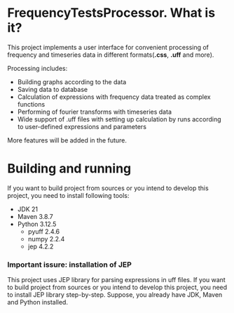 # FrequencyTestsProcessor. What is it?
This project implements a user interface for convenient processing of frequency and timeseries data in different formats(**.css**, **.uff** and more).

Processing includes:
- Building graphs according to the data
- Saving data to database
- Calculation of expressions with frequency data  treated as complex functions
- Performing of fourier transforms with timeseries data
- Wide support of .uff files with setting up calculation by runs according to user-defined expressions and parameters


More features will be added in the future.

# Building and running
If you want to build project from sources or you intend to develop this project, you need to install following tools:
- JDK 21
- Maven 3.8.7
- Python 3.12.5
    - pyuff 2.4.6
    - numpy 2.2.4
    - jep 4.2.2

### Important issure: installation of JEP
This project uses JEP library for parsing expressions in uff files. If you want to build project from sources or you intend to develop this project, you need to install JEP library step-by-step. Suppose, you already have JDK, Maven and Python installed.